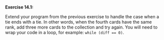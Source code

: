 **Exercise 14.1:**

Extend your program from the previous exercise to handle the case when a tie ends with a tie.
In other words, when the fourth cards have the same rank, add three more cards to the collection and try again.
You will need to wrap your code in a loop, for example: `while (diff == 0)`.